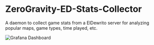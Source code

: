 # ZeroGravity-ED-Stats-Collector
A daemon to collect game stats from a ElDewrito server for analyzing popular maps, game types, time played, etc.

![Grafana Dashboard](https://i.imgur.com/j4Z2js6.png)
